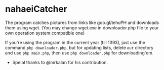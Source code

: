 # nahaeiCatcher 
The program catches pictures from links like goo.gl/tehuPH and downloads them using wget. (You may change wget.exe in downloader.php file to your own operation system compatible one)

If you're using the program in the current year (till 1393), just use the command `php downloader.php`, but for updating lists, delete `out` directory and use `php main.php`, then use `php downloader.php` for downloading'em.

* Speial thanks to @mrkalan for his contribution.
